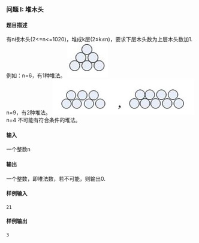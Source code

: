 ### 问题 I: 堆木头

#### 题目描述

有n根木头(2<=n<=1020)，堆成k层(2≤k≤n)，要求下层木头数为上层木头数加1.
例如：n=6，有1种堆法。
 ![img](%E9%97%AE%E9%A2%98%20I%20%E5%A0%86%E6%9C%A8%E5%A4%B4.assets/20220504165736_74683.jpg)    
 n=9，有2种堆法。
![img](%E9%97%AE%E9%A2%98%20I%20%E5%A0%86%E6%9C%A8%E5%A4%B4.assets/20220504165743_30531.jpg)
n=4  不可能有符合条件的堆法。

#### 输入

一个整数n

#### 输出

一个整数，即堆法数，若不可能，则输出0.

#### 样例输入

```
21
```

#### 样例输出

```
3
```